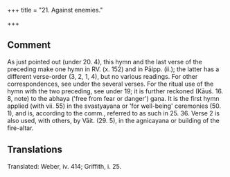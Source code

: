 +++
title = "21. Against enemies."

+++
## Comment
As just pointed out (under 20. 4), this hymn and the last verse of the preceding make one hymn in RV. (x. 152) and in Pāipp. (ii.); the latter has a different verse-order (3, 2, 1, 4), but no various readings. For other correspondences, see under the several verses. For the ritual use of the hymn with the two preceding, see under 19; it is further reckoned (Kāuś. 16. 8, note) to the abhaya ('free from fear or danger') gaṇa. It is the first hymn applied (with vii. 55) in the svastyayana or 'for well-being' ceremonies (50. 1), and is, according to the comm., referred to as such in 25. 36. Verse 2 is also used, with others, by Vāit. (29. 5), in the agnicayana or building of the fire-altar.


## Translations
Translated: Weber, iv. 414; Griffith, i. 25.
